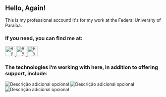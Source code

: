 ## Hello, Again!

This is my professional account! It's for my work at the Federal University of Paraíba.


### If you need, you can find me at:

<a href="https://rtomazini42.github.io/">
  <code><img alt="My linkedin" width="32" src="https://images.icon-icons.com/201/PNG/512/orkut_512_24352.png" /></code>
</a>

<a href="mailto:renantomazini@sti.ufpb.br">
  <code><img alt="My e-mail" width="32" src="https://cdn.icon-icons.com/icons2/1826/PNG/512/4202011emailgmaillogomailsocialsocialmedia-115677_115624.png" /></code>
</a>

<a href="mailto:renantomazini@sti.ufpb.br">
  <code><img alt="My e-mail" width="32" src="https://maps.app.goo.gl/sRqmCoBxpi29D2tP7" /></code>
</a>


### The technologies I’m working with here, in addition to offering support, include:

![Descrição adicional opcional](https://img.shields.io/badge/-Python-ff0000?logo=python&logoColor=ffffff&style=flat)
![Descrição adicional opcional](https://img.shields.io/badge/-Flask-ff0000?logo=flask&logoColor=ffffff&style=flat)
![Descrição adicional opcional](https://img.shields.io/badge/-PostgreSQL-ff0000?logo=postgresql&logoColor=ffffff&style=flat)


